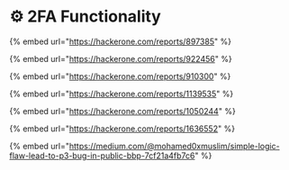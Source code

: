 # ⚙️ 2FA Functionality&#x20;

{% embed url="https://hackerone.com/reports/897385" %}

{% embed url="https://hackerone.com/reports/922456" %}

{% embed url="https://hackerone.com/reports/910300" %}

{% embed url="https://hackerone.com/reports/1139535" %}

{% embed url="https://hackerone.com/reports/1050244" %}

{% embed url="https://hackerone.com/reports/1636552" %}

{% embed url="https://medium.com/@mohamed0xmuslim/simple-logic-flaw-lead-to-p3-bug-in-public-bbp-7cf21a4fb7c6" %}
